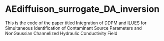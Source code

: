 # AEdiffuison_surrogate_DA_inversion
This is the code of the paper titled Integration of DDPM and ILUES for Simultaneous Identification of Contaminant Source Parameters and NonGaussian Channelized Hydraulic Conductivity Field
